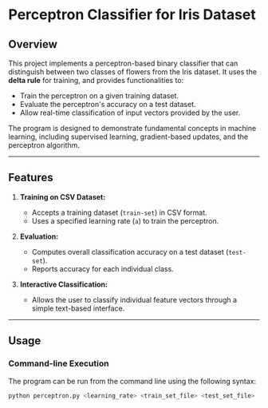 # Perceptron Classifier for Iris Dataset

## Overview

This project implements a perceptron-based binary classifier that can distinguish between two classes of flowers from the Iris dataset. It uses the **delta rule** for training, and provides functionalities to:
- Train the perceptron on a given training dataset.
- Evaluate the perceptron's accuracy on a test dataset.
- Allow real-time classification of input vectors provided by the user.

The program is designed to demonstrate fundamental concepts in machine learning, including supervised learning, gradient-based updates, and the perceptron algorithm.

---

## Features

1. **Training on CSV Dataset:**
   - Accepts a training dataset (`train-set`) in CSV format.
   - Uses a specified learning rate (`a`) to train the perceptron.

2. **Evaluation:**
   - Computes overall classification accuracy on a test dataset (`test-set`).
   - Reports accuracy for each individual class.

3. **Interactive Classification:**
   - Allows the user to classify individual feature vectors through a simple text-based interface.

---

## Usage

### Command-line Execution

The program can be run from the command line using the following syntax:

```bash
python perceptron.py <learning_rate> <train_set_file> <test_set_file>
